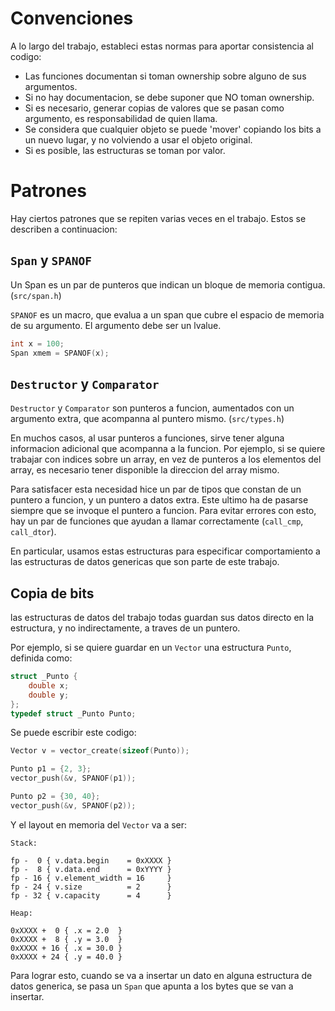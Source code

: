 
# Convenciones

A lo largo del trabajo, estableci estas normas para aportar consistencia al
codigo:

- Las funciones documentan si toman ownership sobre alguno de sus argumentos.
- Si no hay documentacion, se debe suponer que NO toman ownership.
- Si es necesario, generar copias de valores que se pasan como argumento, es
responsabilidad de quien llama.
- Se considera que cualquier objeto se puede 'mover' copiando los bits a un nuevo
lugar, y no volviendo a usar el objeto original.
- Si es posible, las estructuras se toman por valor.

# Patrones

Hay ciertos patrones que se repiten varias veces en el trabajo. Estos se
describen a continuacion:

## `Span` y `SPANOF`

Un Span es un par de punteros que indican un bloque de memoria contigua.
(`src/span.h`)

`SPANOF` es un macro, que evalua a un span que cubre el espacio de memoria de su
argumento. El argumento debe ser un lvalue.

```c
int x = 100;
Span xmem = SPANOF(x);
```

## `Destructor` y `Comparator`

`Destructor` y `Comparator` son punteros a funcion, aumentados con un argumento
extra, que acompanna al puntero mismo. (`src/types.h`)

En muchos casos, al usar punteros a funciones, sirve tener alguna informacion
adicional que acompanna a la funcion. Por ejemplo, si se quiere trabajar con
indices sobre un array, en vez de punteros a los elementos del array, es
necesario tener disponible la direccion del array mismo.

Para satisfacer esta necesidad hice un par de tipos que constan de un puntero a
funcion, y un puntero a datos extra. Este ultimo ha de pasarse siempre que se
invoque el puntero a funcion. Para evitar errores con esto, hay un par de
funciones que ayudan a llamar correctamente (`call_cmp`, `call_dtor`).

En particular, usamos estas estructuras para especificar comportamiento a las
estructuras de datos genericas que son parte de este trabajo.

## Copia de bits

las estructuras de datos del trabajo todas guardan sus datos directo en la
estructura, y no indirectamente, a traves de un puntero.

Por ejemplo, si se quiere guardar en un `Vector` una estructura `Punto`, definida
como:

```c
struct _Punto {
	double x;
	double y;
};
typedef struct _Punto Punto;
```

Se puede escribir este codigo:

```c
Vector v = vector_create(sizeof(Punto));

Punto p1 = {2, 3};
vector_push(&v, SPANOF(p1));

Punto p2 = {30, 40};
vector_push(&v, SPANOF(p2));
```

Y el layout en memoria del `Vector` va a ser:

```
Stack:

fp -  0 { v.data.begin    = 0xXXXX }
fp -  8 { v.data.end      = 0xYYYY }
fp - 16 { v.element_width = 16     }
fp - 24 { v.size          = 2      }
fp - 32 { v.capacity      = 4      }

Heap:

0xXXXX +  0 { .x = 2.0  }
0xXXXX +  8 { .y = 3.0  }
0xXXXX + 16 { .x = 30.0 }
0xXXXX + 24 { .y = 40.0 }
```

Para lograr esto, cuando se va a insertar un dato en alguna estructura de datos
generica, se pasa un `Span` que apunta a los bytes que se van a insertar.
